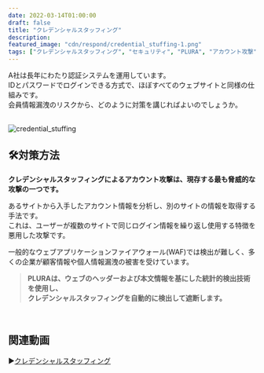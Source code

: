 ```yaml
---
date: 2022-03-14T01:00:00
draft: false
title: "クレデンシャルスタッフィング"
description: 
featured_image: "cdn/respond/credential_stuffing-1.png"
tags: ["クレデンシャルスタッフィング", "セキュリティ", "PLURA", "アカウント攻撃", "個人情報保護"]
---
```


A社は長年にわたり認証システムを運用しています。  
IDとパスワードでログインできる方式で、ほぼすべてのウェブサイトと同様の仕組みです。  
会員情報漏洩のリスクから、どのように対策を講じればよいのでしょうか。  
<br>
<!--more-->
![credential_stuffing](https://blog.plura.io/cdn/respond/credential_stuffing-1.png)

## 🛠️対策方法

**クレデンシャルスタッフィングによるアカウント攻撃は、現存する最も脅威的な攻撃の一つです。**

あるサイトから入手したアカウント情報を分析し、別のサイトの情報を取得する手法です。  
これは、ユーザーが複数のサイトで同じログイン情報を繰り返し使用する特徴を悪用した攻撃です。

一般的なウェブアプリケーションファイアウォール(WAF)では検出が難しく、多くの企業が顧客情報や個人情報漏洩の被害を受けています。

> **PLURAは、ウェブのヘッダーおよび本文情報を基にした統計的検出技術を使用し、  
> クレデンシャルスタッフィングを自動的に検出して遮断します。**  
<br>

## 関連動画 
▶️[クレデンシャルスタッフィング](https://www.youtube.com/watch?v=ri5JNVhNV0A)
